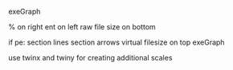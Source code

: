 exeGraph

 % on right
 ent on left
 raw file size on bottom
 
 if pe:
   section lines
   section arrows
   virtual filesize on top exeGraph

use twinx and twiny for creating additional scales